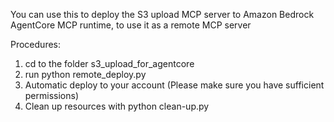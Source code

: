 You can use this to deploy the S3 upload MCP server to Amazon Bedrock AgentCore MCP runtime,
to use it as a remote MCP server

Procedures:
1. cd to the folder s3_upload_for_agentcore
2. run python remote_deploy.py
3. Automatic deploy to your account (Please make sure you have sufficient permissions)
4. Clean up resources with python clean-up.py
